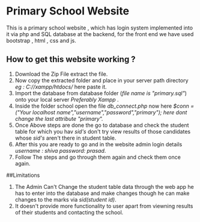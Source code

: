 # Primary School Website

This is a primary school website , which has login system implemented into it via php and SQL database at the backend, for the front end we have used bootstrap , html , css and js.

## How to get this website working ?
 
1. Download the Zip File extract the file. 
2. Now copy the extracted folder and place in your server path directory *eg : C://xampp/htdocs/* here paste it.
3. Import the database from database folder (*file name is "primary.sql"*) onto your local server *Preferably Xampp* .
4. Inside the folder school open the file *db_connect.php* now here *$conn = ("Your localhost name","username","password","primary"); here dont change the last attribute "primary".*
5. Once Above steps are done the go to database and check the student table for which you hav *sid's* don't try view results of those candidates whose *sid's* aren't there in student table.
6. After this you are ready to go and in the website admin login details *username : shiva password: prasad*.
7. Follow The steps and go through them again and check them once again.

##Limitations 

1. The Admin Can't Change the student table data through the web app he has to enter into the database and make changes though he can make changes to the marks via *sid(student id)*.
2. It doesn't provide more functionality to user apart from viewning results of their students and contacting the school.
